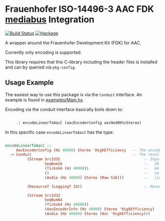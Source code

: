 # Frauenhofer ISO-14496-3 AAC FDK [mediabus](https://github.com/sheyll/mediabus) Integration

[![Build Status](https://travis-ci.org/sheyll/mediabus-fdk-aac.svg?branch=master)](https://travis-ci.org/sheyll/mediabus-fdk-aac)
[![Hackage](https://img.shields.io/hackage/v/mediabus-fdk-aac.svg)](http://hackage.haskell.org/package/mediabus-fdk-aac)

A wrapper around the Frauenhofer Development Kit (FDK) for AAC.

Currently only encoding is supported.

This library requires that this C-library including the header files is
installed and can by queried via `pkg-config`.


## Usage Example

The easiest way to use this package is via the `Conduit` interface.
An example is found in [examples/Main.hs](http://github.com/lindenbaum/mediabus-fdk-aac/blob/master/examples/Main.hs).

Encoding via the conduit interface basically boils down to:


```haskell

     .| encodeLinearToAacC (aacEncoderConfig aacHe48KhzStereo)

```

In this specific case `encodeLinearToAacC` has the type:


```haskell

encodeLinearToAacC ::  
     AacEncoderConfig (Hz 48000) Stereo 'HighEfficiency   -- The encoder cofiguration
  -> Conduit                                              -- The resulting Conduit
          (Stream SrcId32                                      -- Input: The Stream id is a 'SrcId32'
                  SeqNum16                                     --   16 bit frame sequence numbers
                  (Ticks64 (Hz 48000))                         --   64 bit frame timestamps at 48kHz sample rate
                  ()                                           --   no stream-info for raw audio
                  (Audio (Hz 48000) Stereo (Raw S16)))         --   linear signed 16bit stereo audio data

          (ResourceT (LoggingT IO))                            -- Monad: Logging and Resource management over IO

          (Stream SrcId32                                             -- Output:
                  SeqNum64
                  (Ticks64 (Hz 48000))               
                  (AacEncoderInfo (Hz 48000) Stereo 'HighEfficiency)  -- AAC Stream Info: Framelength and Audio Specific Config
                  (Audio (Hz 48000) Stereo (Aac 'HighEfficiency)))    -- AAC-HE audio data
```
